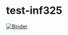 # test-inf325

[![Binder](https://mybinder.org/badge_logo.svg)](https://mybinder.org/v2/gh/matheusmota/test-inf325/master)
